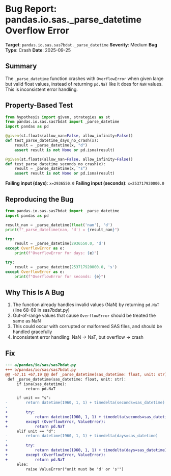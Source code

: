 # Bug Report: pandas.io.sas._parse_datetime Overflow Error

**Target**: `pandas.io.sas.sas7bdat._parse_datetime`
**Severity**: Medium
**Bug Type**: Crash
**Date**: 2025-09-25

## Summary

The `_parse_datetime` function crashes with `OverflowError` when given large but valid float values, instead of returning `pd.NaT` like it does for `NaN` values. This is inconsistent error handling.

## Property-Based Test

```python
from hypothesis import given, strategies as st
from pandas.io.sas.sas7bdat import _parse_datetime
import pandas as pd

@given(st.floats(allow_nan=False, allow_infinity=False))
def test_parse_datetime_days_no_crash(x):
    result = _parse_datetime(x, "d")
    assert result is not None or pd.isna(result)

@given(st.floats(allow_nan=False, allow_infinity=False))
def test_parse_datetime_seconds_no_crash(x):
    result = _parse_datetime(x, "s")
    assert result is not None or pd.isna(result)
```

**Failing input (days)**: `x=2936550.0`
**Failing input (seconds)**: `x=253717920000.0`

## Reproducing the Bug

```python
from pandas.io.sas.sas7bdat import _parse_datetime
import pandas as pd

result_nan = _parse_datetime(float('nan'), 'd')
print(f"_parse_datetime(nan, 'd') = {result_nan}")

try:
    result = _parse_datetime(2936550.0, 'd')
except OverflowError as e:
    print(f"OverflowError for days: {e}")

try:
    result = _parse_datetime(253717920000.0, 's')
except OverflowError as e:
    print(f"OverflowError for seconds: {e}")
```

## Why This Is A Bug

1. The function already handles invalid values (NaN) by returning `pd.NaT` (line 68-69 in sas7bdat.py)
2. Out-of-range values that cause `OverflowError` should be treated the same as NaN
3. This could occur with corrupted or malformed SAS files, and should be handled gracefully
4. Inconsistent error handling: NaN → NaT, but overflow → crash

## Fix

```diff
--- a/pandas/io/sas/sas7bdat.py
+++ b/pandas/io/sas/sas7bdat.py
@@ -67,11 +67,19 @@ def _parse_datetime(sas_datetime: float, unit: str):
 def _parse_datetime(sas_datetime: float, unit: str):
     if isna(sas_datetime):
         return pd.NaT

     if unit == "s":
-        return datetime(1960, 1, 1) + timedelta(seconds=sas_datetime)
-
+        try:
+            return datetime(1960, 1, 1) + timedelta(seconds=sas_datetime)
+        except (OverflowError, ValueError):
+            return pd.NaT
     elif unit == "d":
-        return datetime(1960, 1, 1) + timedelta(days=sas_datetime)
-
+        try:
+            return datetime(1960, 1, 1) + timedelta(days=sas_datetime)
+        except (OverflowError, ValueError):
+            return pd.NaT
     else:
         raise ValueError("unit must be 'd' or 's'")
```